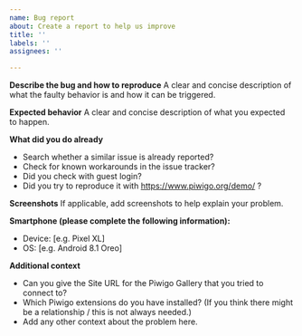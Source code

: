 ```yaml
---
name: Bug report
about: Create a report to help us improve
title: ''
labels: ''
assignees: ''

---
```


**Describe the bug and how to reproduce**
A clear and concise description of what the faulty behavior is and how it can be triggered.

**Expected behavior**
A clear and concise description of what you expected to happen.

**What did you do already**
- Search whether a similar issue is already reported?
- Check for known workarounds in the issue tracker?
- Did you check with guest login?
- Did you try to reproduce it with https://www.piwigo.org/demo/ ?

**Screenshots**
If applicable, add screenshots to help explain your problem.

**Smartphone (please complete the following information):**
 - Device: [e.g. Pixel XL]
 - OS: [e.g. Android 8.1 Oreo]

**Additional context**
- Can you give the Site URL for the Piwigo Gallery that you tried to connect to?
- Which Piwigo extensions do you have installed? (If you think there might be a relationship / this is not always needed.)
- Add any other context about the problem here.
